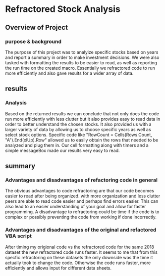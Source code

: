 # Refractored Stock Analysis

## Overview of Project
 
### purpose & background
 The purpose of this project was to analyize specific stocks based on years and report a summary in order to make investment decisions. We were also tasked with formatting the results to be easier to read, as well as reporting the run time on the created macro. Essentially we refractored code to run more efficiently and also gave results for a wider array of data.
## results

### Analysis
Based on the returned results we can conclude that not only does the code run more efficiently with less clutter but it also provides easy to read data in order to better understand the chosen stocks. It also provided us with a larger variety of data by allowing us to choose specific years as well as select stock options. Specific code like "RowCount = Cells(Rows.Count, "A").End(xlUp).Row" allowed us to easily obtain the rows that needed to be analyzed and plug them in. Our cell formatting along with timers and a simple messageBox made our results very easy to read.

## summary

### Advantages and disadvantages of refactoring code in general
The obvious advantages to code refractoring are that our code becomes easier to read after being organized. with more organization and less clutter peers are able to read code easier and perhaps find errors easier. This can also lead to an easier understanding of your goal and allow for faster programming. A disadvantage to refractoring could be time if the code is to complex or possibly preventing the code from working if done incorrectly.
### Advantages and disadvantages of the original and refactored VBA script
After timing my origional code vs the refractored code for the same 2018 dataset the new refractored code runs faster. It seems to me that from this specfic refractoring on these datasets the only downside was the time it actually took to change the code. Otherwise the code runs faster, more efficiently and allows input for different data sheets.



